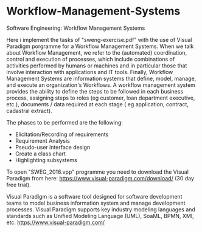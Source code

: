 # Workflow-Management-Systems
Software Engineering: Workflow Management Systems

Here i implement the tasks of "sweng-exercise.pdf" with the use of Visual Paradigm porgramme for a Workflow Management Systems. When we talk about Workflow Management, we refer to the (automated) coordination, control and execution of processes, which include combinations of activities performed by humans or machines and in particular those that involve interaction with applications and IT tools. Finally, Workflow Management Systems are information systems that define, model, manage, and execute an organization's Workflows. A workflow management system provides the ability to define the steps to be followed in each business process, assigning steps to roles (eg customer, loan department executive, etc.), documents / data required at each stage ( eg application, contract, cadastral extract).

The phases to be performed are the following:
* Elicitation/Recording of requirements
* Requirement Analysis
* Pseudo-user interface design
* Create a class chart
* Highlighting subsystems


To open "SWEG_2016.vpp" programme you need to download the Visual Paradigm from here: https://www.visual-paradigm.com/download/ (30 day free trial).

Visual Paradigm is a software tool designed for software development teams to model business information system and manage development processes. Visual Paradigm supports key industry modeling languages and standards such as Unified Modeling Language (UML), SoaML, BPMN, XMI, etc. https://www.visual-paradigm.com/

